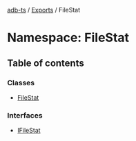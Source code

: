 [adb-ts](../README.md) / [Exports](../modules.md) / FileStat

# Namespace: FileStat

## Table of contents

### Classes

-   [FileStat](../classes/FileStat.FileStat.md)

### Interfaces

-   [IFileStat](../interfaces/FileStat.IFileStat.md)
